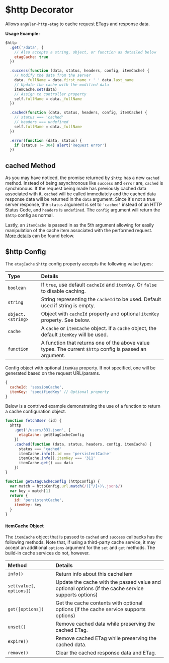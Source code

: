 # $http Decorator

Allows `angular-http-etag` to cache request ETags and response data.

**Usage Example:**

``` javascript
$http
  .get('/data', {
    // Also accepts a string, object, or function as detailed below
    etagCache: true
  })

  .success(function (data, status, headers, config, itemCache) {
    // Modify the data from the server
    data._fullName = data.first_name + ' ' data.last_name
    // Update the cache with the modified data
    itemCache.set(data)
    // Assign to controller property
    self.fullName = data._fullName
  })

  .cached(function (data, status, headers, config, itemCache) {
    // status === 'cached'
    // headers === undefined
    self.fullName = data._fullName
  })

  .error(function (data, status) {
    if (status != 304) alert('Request error')
  })
```

## cached Method

As you may have noticed, the promise returned by `$http` has a new `cached` method.
Instead of being asynchronous like `success` and `error` are, `cached` is synchronous.
If the request being made has previously cached data associated with it, `cached`
will be called immediately and the cached data response data will be returned
in the `data` argument. Since it's not a true server response, the `status` argument
is set to `'cached'` instead of an HTTP Status Code, and `headers` is `undefined`.
The `config` argument will return the `$http` config as normal.

Lastly, an `itemCache` is passed in as the 5th argument allowing for easily
manipulation of the cache item associated with the performed request.
[More details](#itemcache-object) can be found below. 


## $http Config

The `etagCache` `$http` config property accepts the following value types:

| Type | Details |
| :-- | :-- |
| `boolean` | If `true`, use default `cacheId` and `itemKey`. Or `false` to disable caching. |
| `string` | String representing the `cacheId` to be used. Default used if string is empty. |
| `object.<string>` | Object with `cacheId` property and optional `itemKey` property. See below. |
| `cache` | A `cache` or `itemCache` object. If a `cache` object, the default `itemKey` will be used.  |
| `function` | A function that returns one of the above value types. The current `$http` config is passed an argument. |

Config object with optional `itemKey` property. If not specified, one will be generated based on the request URL/params.

``` javascript
{
  cacheId: 'sessionCache',
  itemKey: 'specifiedKey' // Optional property
}
```

Below is a contrived example demonstrating the use of a function to return a cache
configuration object.

``` javascript
function fetchUser (id) {
  $http
    .get('/users/331.json', {
      etagCache: getEtagCacheConfig
    })
    .cached(function (data, status, headers, config, itemCache) {
      status === 'cached'
      itemCache.info().id === 'persistentCache'
      itemCache.info().itemKey === '311'
      itemCache.get() === data
    })
}

function getEtagCacheConfig (httpConfig) {
  var match = httpConfig.url.match(/([^/]+)\.json$/)
  var key = match[1]
  return {
    id: 'persistentCache',
    itemKey: key
  }
}
```

#### itemCache Object

The `itemCache` object that is passed to `cached` and `success` callbacks has the
following methods. Note that, if using a third-party cache service, it may accept
an additional `options` argument for the `set` and `get` methods. The build-in
cache services do not, however.

| Method | Details |
| :-- | :-- |
| `info()` | Return info about this cacheItem |
| `set(value[, options])` | Update the cache with the passed value and optional options (if the cache service supports options) |
| `get([options])` | Get the cache contents with optional options (if the cache service supports options) |
| `unset()` | Remove cached data while preserving the cached ETag. |
| `expire()` | Remove cached ETag while preserving the cached data. |
| `remove()` | Clear the cached response data and ETag. |
